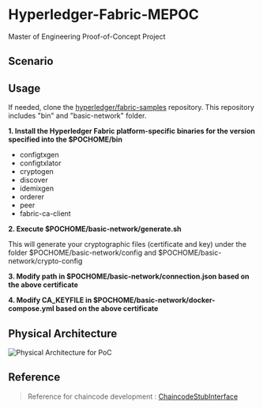 # Hyperledger-Fabric-MEPOC

Master of Engineering Proof-of-Concept Project  

## Scenario




## Usage

If needed, clone the [hyperledger/fabric-samples](https://github.com/hyperledger/fabric-samples) repository. This repository includes "bin" and "basic-network" folder. 

**1. Install the Hyperledger Fabric platform-specific binaries for the version specified into the $POCHOME/bin**
- configtxgen
- configtxlator
- cryptogen
- discover
- idemixgen
- orderer
- peer
- fabric-ca-client

**2. Execute $POCHOME/basic-network/generate.sh**

This will generate your cryptographic files (certificate and key) under the folder $POCHOME/basic-network/config and $POCHOME/basic-network/crypto-config

**3. Modify path in $POCHOME/basic-network/connection.json based on the above certificate**

**4. Modify CA_KEYFILE in $POCHOME/basic-network/docker-compose.yml based on the above certificate**

## Physical Architecture

![Physical Architecture for PoC](https://github.com/usnmas/hyperledger-fabric-mepoc/blob/master/Fig_PoC_Arch2.png)

## Reference 
> Reference for chaincode development : [ChaincodeStubInterface](https://godoc.org/github.com/hyperledger/fabric-chaincode-go/shim#ChaincodeStubInterface)
